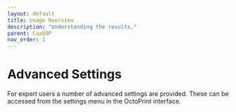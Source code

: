 ```yaml
---
layout: default
title: Usage Overview 
description: "Understanding the results."
parent: CaaSOP
nav_order: 1
---
```

# Advanced Settings
For expert users a number of advanced settings are provided. These can be accessed from the settings menu in the OctoPrint interface. 